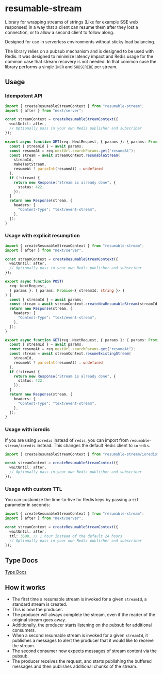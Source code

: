 # resumable-stream

Library for wrapping streams of strings (Like for example SSE web responses) in a way that
a client can resume them after they lost a connection, or to allow a second client to follow along.

Designed for use in serverless environments without sticky load balancing.

The library relies on a pubsub mechanism and is designed to be used with Redis. It was designed to
minimize latency impact and Redis usage for the common case that stream recovery is not needed.
In that common case the library performs a single `INCR` and `SUBSCRIBE` per stream.

## Usage

### Idempotent API

```typescript
import { createResumableStreamContext } from "resumable-stream";
import { after } from "next/server";

const streamContext = createResumableStreamContext({
  waitUntil: after,
  // Optionally pass in your own Redis publisher and subscriber
});

export async function GET(req: NextRequest, { params }: { params: Promise<{ streamId: string }> }) {
  const { streamId } = await params;
  const resumeAt = req.nextUrl.searchParams.get("resumeAt");
  const stream = await streamContext.resumableStream(
    streamId,
    makeTestStream,
    resumeAt ? parseInt(resumeAt) : undefined
  );
  if (!stream) {
    return new Response("Stream is already done", {
      status: 422,
    });
  }
  return new Response(stream, {
    headers: {
      "Content-Type": "text/event-stream",
    },
  });
}
```

### Usage with explicit resumption

```typescript
import { createResumableStreamContext } from "resumable-stream";
import { after } from "next/server";

const streamContext = createResumableStreamContext({
  waitUntil: after,
  // Optionally pass in your own Redis publisher and subscriber
});

export async function POST(
  req: NextRequest,
  { params }: { params: Promise<{ streamId: string }> }
) {
  const { streamId } = await params;
  const stream = await streamContext.createNewResumableStream(streamId, makeTestStream);
  return new Response(stream, {
    headers: {
      "Content-Type": "text/event-stream",
    },
  });
}

export async function GET(req: NextRequest, { params }: { params: Promise<{ streamId: string }> }) {
  const { streamId } = await params;
  const resumeAt = req.nextUrl.searchParams.get("resumeAt");
  const stream = await streamContext.resumeExistingStream(
    streamId,
    resumeAt ? parseInt(resumeAt) : undefined
  );
  if (!stream) {
    return new Response("Stream is already done", {
      status: 422,
    });
  }
  return new Response(stream, {
    headers: {
      "Content-Type": "text/event-stream",
    },
  });
}
```

### Usage with ioredis

If you are using `ioredis` instead of `redis`, you can import from `resumable-stream/ioredis` instead. This changes the default Redis client to `ioredis`.

```typescript
import { createResumableStreamContext } from "resumable-stream/ioredis";

const streamContext = createResumableStreamContext({
  waitUntil: after,
  // Optionally pass in your own Redis publisher and subscriber
});
```

### Usage with custom TTL

You can customize the time-to-live for Redis keys by passing a `ttl` parameter in seconds:

```typescript
import { createResumableStreamContext } from "resumable-stream";
import { after } from "next/server";

const streamContext = createResumableStreamContext({
  waitUntil: after,
  ttl: 3600, // 1 hour instead of the default 24 hours
  // Optionally pass in your own Redis publisher and subscriber
});
```

## Type Docs

[Type Docs](https://github.com/vercel/resumable-stream/blob/main/docs/README.md)

## How it works

- The first time a resumable stream is invoked for a given `streamId`, a standard stream is created.
- This is now the producer.
- The producer will always complete the stream, even if the reader of the original stream goes away.
- Additionally, the producer starts listening on the pubsub for additional consumers.
- When a second resumable stream is invoked for a given `streamId`, it publishes a messages to alert the producer that it would like to receive the stream.
- The second consumer now expects messages of stream content via the pubsub.
- The producer receives the request, and starts publishing the buffered messages and then publishes additional chunks of the stream.
